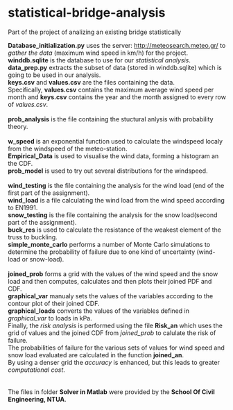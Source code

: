 # statistical-bridge-analysis
Part of the project of analizing an existing bridge statistically

  **Database_initialization.py** uses the server: http://meteosearch.meteo.gr/ to *gather the data* (maximum wind speed in km/h) for the 			project.\
  **winddb.sqlite** is the database to use for our *statistical analysis*.\
  **data_prep.py** extracts the subset of data (stored in winddb.sqlite) which is going to be used in our analysis.\
  **keys.csv** and **values.csv** are the files containing the data.\
  Specifically, **values.csv** contains the maximum average wind speed per month and **keys.csv** contains the year and the month assigned to every row of *values.csv*.\
  \
  **prob_analysis** is the file containing the stuctural anlysis with probability theory.\
  \
  **w_speed** is an exponential function used to calculate the windspeed localy from the windspeed of the meteo-station.\
  **Empirical_Data** is used to visualise the wind data, forming a histogram an the CDF.\
  **prob_model** is used to try out several distributions for the windspeed.\
  \
  **wind_testing** is the file containing the analysis for the wind load (end of the first part of the assignment).\
  **wind_load** is a file calculating the wind load from the wind speed according to EN1991.\
  **snow_testing** is the file containing the analysis for the snow load(second part of the assignment).\
  **buck_res** is used to calculate the resistance of the weakest element of the truss to buckling.\
  **simple_monte_carlo** performs a number of Monte Carlo simulations to determine the probability of failure due to one kind of uncertainty (wind-load or snow-load).\
  \
  **joined_prob** forms a grid with the values of the wind speed and the snow load and then computes, calculates and then plots their joined PDF and CDF.\
  **graphical_var** manualy sets the values of the variables according to the contour plot of their joined CDF.\
  **graphical_loads** converts the values of the variables defined in *graphical_var* to loads in kPa.\
  Finally, the *risk analysis* is performed using the file **Risk_an** which uses the grid of values and the joined CDF from *joined_prob* to calulate the risk of failure.\
  The probabilities of failure for the various sets of values for wind speed and snow load evaluated are calculated in the function **joined_an**.\
  By using a denser grid the *accuracy* is enhanced, but this leads to greater *computational cost*.\
  \
  \
The files in folder **Solver in Matlab** were provided by the **School Of Civil Engineering, NTUA**.
